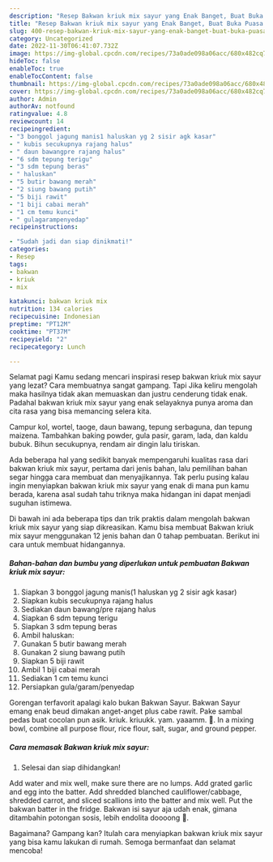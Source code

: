 ```yaml
---
description: "Resep Bakwan kriuk mix sayur yang Enak Banget, Buat Buka Puasa Enak Banget"
title: "Resep Bakwan kriuk mix sayur yang Enak Banget, Buat Buka Puasa Enak Banget"
slug: 400-resep-bakwan-kriuk-mix-sayur-yang-enak-banget-buat-buka-puasa-enak-banget
category: Uncategorized
date: 2022-11-30T06:41:07.732Z
image: https://img-global.cpcdn.com/recipes/73a0ade098a06acc/680x482cq70/bakwan-kriuk-mix-sayur-foto-resep-utama.jpg
hideToc: false
enableToc: true
enableTocContent: false
thumbnail: https://img-global.cpcdn.com/recipes/73a0ade098a06acc/680x482cq70/bakwan-kriuk-mix-sayur-foto-resep-utama.jpg
cover: https://img-global.cpcdn.com/recipes/73a0ade098a06acc/680x482cq70/bakwan-kriuk-mix-sayur-foto-resep-utama.jpg
author: Admin
authorAv: notfound
ratingvalue: 4.8
reviewcount: 14
recipeingredient:
- "3 bonggol jagung manis1 haluskan yg 2 sisir agk kasar"
- " kubis secukupnya rajang halus"
- " daun bawangpre rajang halus"
- "6 sdm tepung terigu"
- "3 sdm tepung beras"
- " haluskan"
- "5 butir bawang merah"
- "2 siung bawang putih"
- "5 biji rawit"
- "1 biji cabai merah"
- "1 cm temu kunci"
- " gulagarampenyedap"
recipeinstructions:

- "Sudah jadi dan siap dinikmati!"
categories:
- Resep
tags:
- bakwan
- kriuk
- mix

katakunci: bakwan kriuk mix 
nutrition: 134 calories
recipecuisine: Indonesian
preptime: "PT12M"
cooktime: "PT37M"
recipeyield: "2"
recipecategory: Lunch

---
```



Selamat pagi Kamu sedang mencari inspirasi resep bakwan kriuk mix sayur yang lezat? Cara membuatnya sangat gampang. Tapi Jika keliru mengolah maka hasilnya tidak akan memuaskan dan justru cenderung tidak enak. Padahal bakwan kriuk mix sayur yang enak selayaknya punya aroma dan cita rasa yang bisa memancing selera kita.


Campur kol, wortel, taoge, daun bawang, tepung serbaguna, dan tepung maizena. Tambahkan baking powder, gula pasir, garam, lada, dan kaldu bubuk. Bihun secukupnya, rendam air dingin lalu tiriskan.

Ada beberapa hal yang sedikit banyak mempengaruhi kualitas rasa dari bakwan kriuk mix sayur, pertama dari jenis bahan, lalu pemilihan bahan segar hingga cara membuat dan menyajikannya. Tak perlu pusing kalau ingin menyiapkan bakwan kriuk mix sayur yang enak di mana pun kamu berada, karena asal sudah tahu triknya maka hidangan ini dapat menjadi suguhan istimewa.


Di bawah ini ada beberapa tips dan trik praktis dalam mengolah bakwan kriuk mix sayur yang siap dikreasikan. Kamu bisa membuat Bakwan kriuk mix sayur menggunakan 12 jenis bahan dan 0 tahap pembuatan. Berikut ini cara untuk membuat hidangannya.

<!--inarticleads1-->

##### Bahan-bahan dan bumbu yang diperlukan untuk pembuatan Bakwan kriuk mix sayur:

1. Siapkan 3 bonggol jagung manis(1 haluskan yg 2 sisir agk kasar)
1. Siapkan  kubis secukupnya rajang halus
1. Sediakan  daun bawang/pre rajang halus
1. Siapkan 6 sdm tepung terigu
1. Siapkan 3 sdm tepung beras
1. Ambil  haluskan:
1. Gunakan 5 butir bawang merah
1. Gunakan 2 siung bawang putih
1. Siapkan 5 biji rawit
1. Ambil 1 biji cabai merah
1. Sediakan 1 cm temu kunci
1. Persiapkan  gula/garam/penyedap


Gorengan terfavorit apalagi kalo bukan Bakwan Sayur. Bakwan Sayur emang enak beud dimakan anget-anget plus cabe rawit. Pake sambal pedas buat cocolan pun asik. kriuk. kriuukk. yam. yaaamm. 🤤. In a mixing bowl, combine all purpose flour, rice flour, salt, sugar, and ground pepper. 

<!--inarticleads2-->

##### Cara memasak Bakwan kriuk mix sayur:


1. Selesai dan siap dihidangkan!

Add water and mix well, make sure there are no lumps. Add grated garlic and egg into the batter. Add shredded blanched cauliflower/cabbage, shredded carrot, and sliced scallions into the batter and mix well. Put the bakwan batter in the fridge. Bakwan isi sayur aja udah enak, gimana ditambahin potongan sosis, lebih endolita doooong 🤤. 

Bagaimana? Gampang kan? Itulah cara menyiapkan bakwan kriuk mix sayur yang bisa kamu lakukan di rumah. Semoga bermanfaat dan selamat mencoba!
